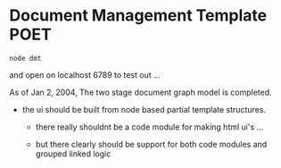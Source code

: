 Document Management Template POET
===

```
node dmt 
```
and open on localhost 6789 to test out ... 

As of Jan 2, 2004, The two stage document graph model is completed.  

- the ui should be built from node based partial template structures.

  - there really shouldnt be a code module for making html ui's ... 

  - but there clearly should be support for both code modules and grouped linked logic
